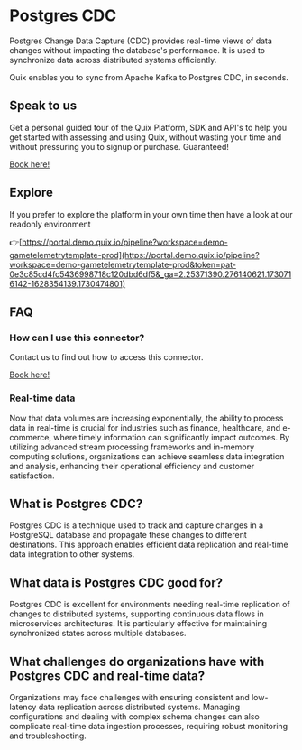 <!-- START MARKDOWN -->
<!--[tech-name]-->
# Postgres CDC

<!--[blurb-about-tech]-->
Postgres Change Data Capture (CDC) provides real-time views of data changes without impacting the database's performance. It is used to synchronize data across distributed systems efficiently.

Quix enables you to sync from Apache Kafka <span id="to_or_from">to</span> <span id="techname">Postgres CDC</span>, in seconds.

## Speak to us

Get a personal guided tour of the Quix Platform, SDK and API's to help you get started with assessing and using Quix, without wasting your time and without pressuring you to signup or purchase. Guaranteed!

[Book here!](https://quix.io/book-a-demo)


## Explore

If you prefer to explore the platform in your own time then have a look at our readonly environment

👉[https://portal.demo.quix.io/pipeline?workspace=demo-gametelemetrytemplate-prod](https://portal.demo.quix.io/pipeline?workspace=demo-gametelemetrytemplate-prod&token=pat-0e3c85cd4fc5436998718c120dbd6df5&_ga=2.25371390.276140621.1730716142-1628354139.1730474801)


## FAQ 

### How can I use this connector?

Contact us to find out how to access this connector.

[Book here!](https://quix.io/book-a-demo)

### Real-time data

Now that data volumes are increasing exponentially, the ability to process data in real-time is crucial for industries such as finance, healthcare, and e-commerce, where timely information can significantly impact outcomes. By utilizing advanced stream processing frameworks and in-memory computing solutions, organizations can achieve seamless data integration and analysis, enhancing their operational efficiency and customer satisfaction.

## What is <span id="techname">Postgres CDC</span>?

<!--[tech-seo-text]-->
Postgres CDC is a technique used to track and capture changes in a PostgreSQL database and propagate these changes to different destinations. This approach enables efficient data replication and real-time data integration to other systems.

## What data is <span id="techname">Postgres CDC</span> good for?

<!--[tech-data-seo-text]-->
Postgres CDC is excellent for environments needing real-time replication of changes to distributed systems, supporting continuous data flows in microservices architectures. It is particularly effective for maintaining synchronized states across multiple databases.

## What challenges do organizations have with <span id="techname">Postgres CDC</span> and real-time data?

<!--[tech-challenges-seo-text]-->
Organizations may face challenges with ensuring consistent and low-latency data replication across distributed systems. Managing configurations and dealing with complex schema changes can also complicate real-time data ingestion processes, requiring robust monitoring and troubleshooting. 
<!-- END MARKDOWN -->